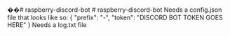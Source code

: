 ��#   r a s p b e r r y - d i s c o r d - b o t  
 #   r a s p b e r r y - d i s c o r d - b o t  
 
Needs a config.json file that looks like so:
{
  "prefix": "-",
  "token": "DISCORD BOT TOKEN GOES HERE"
}
Needs a log.txt file
